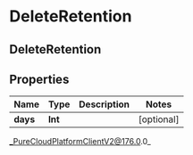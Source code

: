 # DeleteRetention

## DeleteRetention

## Properties

|Name | Type | Description | Notes|
|------------ | ------------- | ------------- | -------------|
| **days** | **Int** |  | [optional] |



_PureCloudPlatformClientV2@176.0.0_
